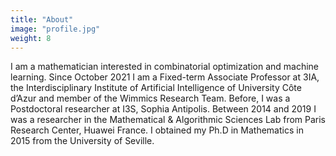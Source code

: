 ```yaml
---
title: "About"
image: "profile.jpg"
weight: 8
---
```


I am a mathematician interested in combinatorial optimization and machine learning. Since October 2021 I am a Fixed-term Associate Professor at 3IA, the Interdisciplinary Institute
of Artificial Intelligence of University Côte d’Azur and member of the Wimmics Research Team. Before, I was a Postdoctoral researcher at I3S, Sophia Antipolis. Between 2014 and 2019 I was a researcher in the Mathematical & Algorithmic Sciences Lab from Paris Research Center, Huawei France. I obtained my Ph.D in Mathematics in 2015 from the University of Seville.  
